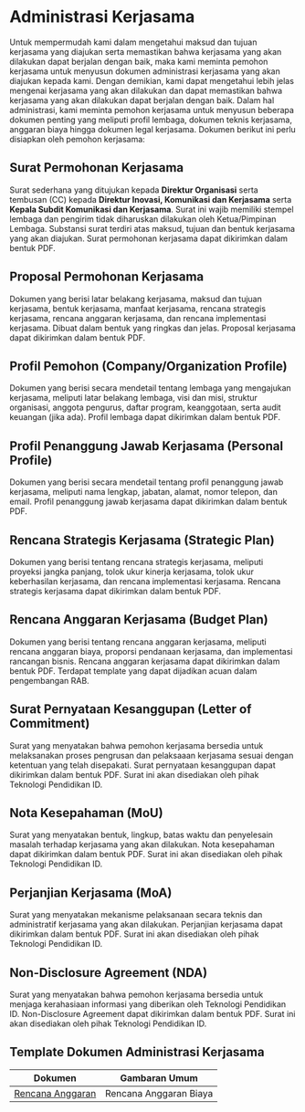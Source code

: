 # Administrasi Kerjasama

Untuk mempermudah kami dalam mengetahui maksud dan tujuan kerjasama yang diajukan serta memastikan bahwa kerjasama yang akan dilakukan dapat berjalan dengan baik, maka kami meminta pemohon kerjasama untuk menyusun dokumen administrasi kerjasama yang akan diajukan kepada kami. Dengan demikian, kami dapat mengetahui lebih jelas mengenai kerjasama yang akan dilakukan dan dapat memastikan bahwa kerjasama yang akan dilakukan dapat berjalan dengan baik. Dalam hal administrasi, kami meminta pemohon kerjasama untuk menyusun beberapa dokumen penting yang meliputi profil lembaga, dokumen teknis kerjasama, anggaran biaya hingga dokumen legal kerjasama. Dokumen berikut ini perlu disiapkan oleh pemohon kerjasama:


## Surat Permohonan Kerjasama

Surat sederhana yang ditujukan kepada **Direktur Organisasi** serta tembusan (CC) kepada **Direktur Inovasi, Komunikasi dan Kerjasama** serta **Kepala Subdit Komunikasi dan Kerjasama**. Surat ini wajib memiliki stempel lembaga dan pengirim tidak diharuskan dilakukan oleh Ketua/Pimpinan Lembaga. Substansi surat terdiri atas maksud, tujuan dan bentuk kerjasama yang akan diajukan. Surat permohonan kerjasama dapat dikirimkan dalam bentuk PDF.

## Proposal Permohonan Kerjasama

Dokumen yang berisi latar belakang kerjasama, maksud dan tujuan kerjasama, bentuk kerjasama, manfaat kerjasama, rencana strategis kerjasama, rencana anggaran kerjasama, dan rencana implementasi kerjasama. Dibuat dalam bentuk yang ringkas dan jelas. Proposal kerjasama dapat dikirimkan dalam bentuk PDF.

## Profil Pemohon (Company/Organization Profile)

Dokumen yang berisi secara mendetail tentang lembaga yang mengajukan kerjasama, meliputi latar belakang lembaga, visi dan misi, struktur organisasi, anggota pengurus, daftar program, keanggotaan, serta audit keuangan (jika ada). Profil lembaga dapat dikirimkan dalam bentuk PDF.

## Profil Penanggung Jawab Kerjasama (Personal Profile)

Dokumen yang berisi secara mendetail tentang profil penanggung jawab kerjasama, meliputi nama lengkap, jabatan, alamat, nomor telepon, dan email. Profil penanggung jawab kerjasama dapat dikirimkan dalam bentuk PDF.

## Rencana Strategis Kerjasama (Strategic Plan)

Dokumen yang berisi tentang rencana strategis kerjasama, meliputi proyeksi jangka panjang, tolok ukur kinerja kerjasama, tolok ukur keberhasilan kerjasama, dan rencana implementasi kerjasama. Rencana strategis kerjasama dapat dikirimkan dalam bentuk PDF.

## Rencana Anggaran Kerjasama (Budget Plan)

Dokumen yang berisi tentang rencana anggaran kerjasama, meliputi rencana anggaran biaya, proporsi pendanaan kerjasama, dan implementasi rancangan bisnis. Rencana anggaran kerjasama dapat dikirimkan dalam bentuk PDF. Terdapat template yang dapat dijadikan acuan dalam pengembangan RAB.

## Surat Pernyataan Kesanggupan (Letter of Commitment)

Surat yang menyatakan bahwa pemohon kerjasama bersedia untuk melaksanakan proses pengrusan dan pelaksaaan  kerjasama sesuai dengan ketentuan yang telah disepakati. Surat pernyataan kesanggupan dapat dikirimkan dalam bentuk PDF. Surat ini akan disediakan oleh pihak Teknologi Pendidikan ID.

## Nota Kesepahaman (MoU)

Surat yang menyatakan bentuk, lingkup, batas waktu dan penyelesain masalah terhadap kerjasama yang akan dilakukan. Nota kesepahaman dapat dikirimkan dalam bentuk PDF. Surat ini akan disediakan oleh pihak Teknologi Pendidikan ID.

## Perjanjian Kerjasama (MoA)

Surat yang menyatakan mekanisme pelaksanaan secara teknis dan administratif kerjasama yang akan dilakukan. Perjanjian kerjasama dapat dikirimkan dalam bentuk PDF. Surat ini akan disediakan oleh pihak Teknologi Pendidikan ID.


## Non-Disclosure Agreement (NDA)

Surat yang menyatakan bahwa pemohon kerjasama bersedia untuk menjaga kerahasiaan informasi yang diberikan oleh Teknologi Pendidikan ID. Non-Disclosure Agreement dapat dikirimkan dalam bentuk PDF. Surat ini akan disediakan oleh pihak Teknologi Pendidikan ID.

## Template Dokumen Administrasi Kerjasama

| Dokumen                                                                                                           | Gambaran Umum          |
| ----------------------------------------------------------------------------------------------------------------- | ---------------------- |
| [Rencana Anggaran](https://edtechid.sharepoint.com/:w:/g/EaTYGXyc3rZGm2iSXOTtQjMB8S2SlM-Csc3ZIFDAZHdC2w?e=Bb85DZ) | Rencana Anggaran Biaya |
